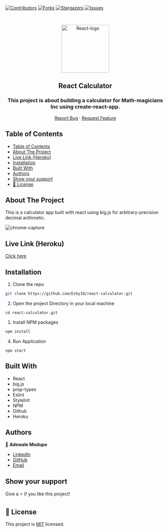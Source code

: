 [![Contributors][contributors-shield]][contributors-url]
[![Forks][forks-shield]][forks-url]
[![Stargazers][stars-shield]][stars-url]
[![Issues][issues-shield]][issues-url]

<!-- PROJECT LOGO -->

<br />
<p align="center">
   <a href="https://github.com/Eshy10/react-calculator">
    <p align="center"> <img src="https://th.bing.com/th/id/OIP.7zZx6ZGiPZi4dwcoiRnbsAHaHa?w=192&h=192&c=7&o=5&pid=1.7" alt="React-logo" width="150" height="150"> </p>
  </a>
  <h2 align="center">React Calculator</h2>
  <h3 align="center"> This project is about building a calculator for Math-magicians Inc using create-react-app. </h3>

  <p align="center">
    <a href="https://github.com/Eshy10/react-calculator/issues">Report Bug</a>
    · 
    <a href="https://github.com/Eshy10/react-calculator/issues">Request Feature</a>
  </p>
</p>

<!-- TABLE OF CONTENTS -->
## Table of Contents

- [Table of Contents](#table-of-contents)
- [About The Project](#about-the-project)
- [Live Link (Heroku)](#live-link-heroku)
- [Installation](#installation)
- [Built With](#built-with)
- [Authors](#authors)
- [Show your support](#show-your-support)
- [📝 License](#-license)

<!-- ABOUT THE PROJECT -->
## About The Project

This is a calculator app built with react using big.js for arbitrary-precision decimal arithmetic.

![chrome-capture](https://user-images.githubusercontent.com/52670459/93386004-f5a3fa00-f85e-11ea-99ef-f823e0ddbafc.gif)

<!-- Live Link (Heroku) -->

## Live Link (Heroku)

[Click here]( https://react-mycalculatox.herokuapp.com/)

<!-- INSTALLATION -->

## Installation

1. Clone the repo
```sh
git clone https://github.com/Eshy10/react-calculator.git
```
2. Open the project Directory in your local machine
```
cd react-calculator.git
```
1. Install NPM packages
```sh
npm install
```
4. Run Application
```JS
npm start
```
<!-- BUILD WITH -->

## Built With

- React
- big.js
- prop-types
- Eslint
- Stylelint
- NPM
- Github
- Heroku

<!-- CONTACT -->
## Authors

👤 **Adewale Modupe** 
    
- [LinkedIn](https://www.linkedin.com/in/adewale-adeshola/)
- [GitHub](https://github.com/Eshy10)
- [Email](adewalebose15@gmail.com)

## Show your support

Give a ⭐️ if you like this project!

<!-- MARKDOWN LINKS & IMAGES -->
<!-- https://www.markdownguide.org/basic-syntax/#reference-style-links -->
[contributors-shield]: https://img.shields.io/github/contributors/Eshy10/react-calculator.svg?style=flat-square
[contributors-url]: https://github.com/Eshy10/react-calculator/graphs/contributors
[forks-shield]: https://img.shields.io/github/forks/Eshy10/react-calculator.svg?style=flat-square
[forks-url]: https://github.com/Eshy10/react-calculator/network/members
[stars-shield]: https://img.shields.io/github/stars/Eshy10/react-calculator.svg?style=flat-square
[stars-url]: https://github.com/Eshy10/react-calculator/stargazers
[issues-shield]: https://img.shields.io/github/issues/Eshy10/react-calculator.svg?style=flat-square
[issues-url]: https://github.com/Eshy10/react-calculator/issues

## 📝 License

This project is [MIT](https://opensource.org/licenses/MIT) licensed.
